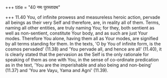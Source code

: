 +++
title = "40 नमः पुरस्तादथ"

+++
11.40 You, of infinite prowess and measureless heroic action, pervade all beings as their very Self and therefore, are, in reality all of them. Terms, naming all other entities, are truly naming You; for they,
both sentient as well as non-sentient, constitute Your body, and as such are just Your modes. Therefore You alone, having them all as Your modes,
are signified by all terms standing for them. In the texts, 'O by You of infinite form, is the cosmos pervaded' (11.38) and 'You pervade all, and hence are all' (11.40), it is clearly stated that the pervasion as the Self is the only rationale for speaking of them as one with You, in the sense of co-ordinate predication as in the text, 'You are the imperishable and also being and non-being' (11.37) and 'You are Vayu,
Yama and Agni' (11.39).
